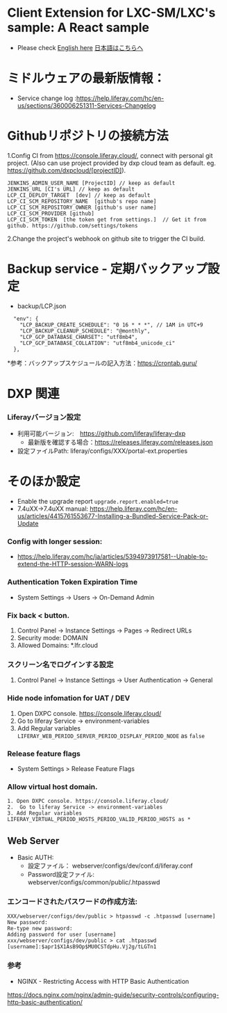 # Client Extension for LXC-SM/LXC's sample: A React sample

- Please check [English here](./liferay/client-extensions/react-loan-calculator/README.md) [日本語はこちらへ](./liferay/client-extensions/react-loan-calculator/README_jp.md)


# ミドルウェアの最新版情報：
* Service change log :https://help.liferay.com/hc/en-us/sections/360006251311-Services-Changelog

# Githubリポジトリの接続方法
1.Config CI from https://console.liferay.cloud/, connect with personal git project. (Also can use project provided by dxp cloud team as default. eg. https://github.com/dxpcloud/[projectID]).
```
JENKINS_ADMIN_USER_NAME [ProjectID] // keep as default
JENKINS_URL [CI's URL] // keep as default
LCP_CI_DEPLOY_TARGET  [dev] // keep as default
LCP_CI_SCM_REPOSITORY_NAME  [github's repo name]
LCP_CI_SCM_REPOSITORY_OWNER [github's user name]
LCP_CI_SCM_PROVIDER [github]
LCP_CI_SCM_TOKEN  [the token get from settings.]  // Get it from github. https://github.com/settings/tokens
```

2.Change the project's webhook on github site to trigger the CI build.

# Backup service - 定期バックアップ設定
* backup/LCP.json

```
  "env": {
    "LCP_BACKUP_CREATE_SCHEDULE": "0 16 * * *", // 1AM in UTC+9 
    "LCP_BACKUP_CLEANUP_SCHEDULE": "@monthly",
    "LCP_GCP_DATABASE_CHARSET": "utf8mb4",
    "LCP_GCP_DATABASE_COLLATION": "utf8mb4_unicode_ci"
  },
```
*参考：バックアップスケジュールの記入方法：https://crontab.guru/


# DXP 関連
### Liferayバージョン設定
* 利用可能バージョン:　https://github.com/liferay/liferay-dxp
  * 最新版を確認する場合：https://releases.liferay.com/releases.json
* 設定ファイルPath:   liferay/configs/XXX/portal-ext.properties

# そのほか設定
* Enable the upgrade report `upgrade.report.enabled=true`
* 7.4uXX->7.4uXX manual: https://help.liferay.com/hc/en-us/articles/4415761553677-Installing-a-Bundled-Service-Pack-or-Update

### Config with longer session:
* https://help.liferay.com/hc/ja/articles/5394973917581--Unable-to-extend-the-HTTP-session-WARN-logs
### Authentication Token Expiration Time
* System Settings -> Users -> On-Demand Admin

### Fix back < button.
1. Control Panel -> Instance Settings -> Pages -> Redirect URLs
1. Security mode: DOMAIN
1. Allowed Domains: *.lfr.cloud

### スクリーン名でログインする設定
1. Control Panel -> Instance Settings -> User Authentication -> General

### Hide node infomation for UAT / DEV
1. Open DXPC console. https://console.liferay.cloud/
1. Go to liferay Service -> environment-variables
1. Add Regular variables `LIFERAY_WEB_PERIOD_SERVER_PERIOD_DISPLAY_PERIOD_NODE` as `false`

### Release feature flags
* System Settings > Release Feature Flags

### Allow virtual host domain.
```
1. Open DXPC console. https://console.liferay.cloud/
2.  Go to liferay Service -> environment-variables
3. Add Regular variables LIFERAY_VIRTUAL_PERIOD_HOSTS_PERIOD_VALID_PERIOD_HOSTS as *
```


## Web Server
* Basic AUTH:
  * 設定ファイル： webserver/configs/dev/conf.d/liferay.conf
  * Password設定ファイル: webserver/configs/common/public/.htpasswd

### エンコードされたパスワードの作成方法:

```
XXX/webserver/configs/dev/public > htpasswd -c .htpasswd [username]                                                                                                        
New password:
Re-type new password:
Adding password for user [username]
xxx/webserver/configs/dev/public > cat .htpasswd                                                                                                                      
[username]:$apr1$X1AsB9Op$MU0CSTdpHu.Vj2g/tLGTn1
```
### 参考
* NGINX - Restricting Access with HTTP Basic Authentication

https://docs.nginx.com/nginx/admin-guide/security-controls/configuring-http-basic-authentication/

